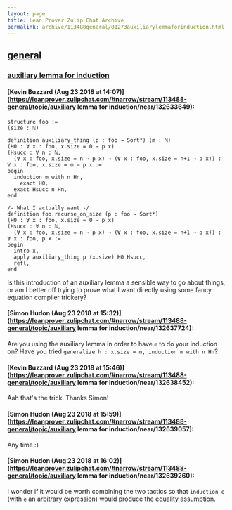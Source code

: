 ```yaml
---
layout: page
title: Lean Prover Zulip Chat Archive 
permalink: archive/113488general/01273auxiliarylemmaforinduction.html
---
```


## [general](index.html)
### [auxiliary lemma for induction](01273auxiliarylemmaforinduction.html)

#### [Kevin Buzzard (Aug 23 2018 at 14:07)](https://leanprover.zulipchat.com/#narrow/stream/113488-general/topic/auxiliary lemma for induction/near/132633649):
```lean
structure foo :=
(size : ℕ)

definition auxiliary_thing (p : foo → Sort*) (m : ℕ)
(H0 : ∀ x : foo, x.size = 0 → p x)
(Hsucc : ∀ n : ℕ, 
  (∀ x : foo, x.size = n → p x) → (∀ x : foo, x.size = n+1 → p x)) :
∀ x : foo, x.size = m → p x :=
begin
  induction m with n Hn,
    exact H0,
  exact Hsucc n Hn,
end

/- What I actually want -/
definition foo.recurse_on_size (p : foo → Sort*)
(H0 : ∀ x : foo, x.size = 0 → p x)
(Hsucc : ∀ n : ℕ, 
  (∀ x : foo, x.size = n → p x) → (∀ x : foo, x.size = n+1 → p x)) :
∀ x : foo, p x :=
begin
  intro x,
  apply auxiliary_thing p (x.size) H0 Hsucc,
  refl,
end
```

Is this introduction of an auxiliary lemma a sensible way to go about things, or am I better off trying to prove what I want directly using some fancy equation compiler trickery?

#### [Simon Hudon (Aug 23 2018 at 15:32)](https://leanprover.zulipchat.com/#narrow/stream/113488-general/topic/auxiliary lemma for induction/near/132637724):
Are you using the auxiliary lemma in order to have `m` to do your induction on? Have you tried `generalize h : x.size = m, induction m with n Hn`?

#### [Kevin Buzzard (Aug 23 2018 at 15:46)](https://leanprover.zulipchat.com/#narrow/stream/113488-general/topic/auxiliary lemma for induction/near/132638452):
Aah that's the trick. Thanks Simon!

#### [Simon Hudon (Aug 23 2018 at 15:59)](https://leanprover.zulipchat.com/#narrow/stream/113488-general/topic/auxiliary lemma for induction/near/132639057):
Any time :)

#### [Simon Hudon (Aug 23 2018 at 16:02)](https://leanprover.zulipchat.com/#narrow/stream/113488-general/topic/auxiliary lemma for induction/near/132639260):
I wonder if it would be worth combining the two tactics so that `induction e` (with `e` an arbitrary expression) would produce the equality assumption.

